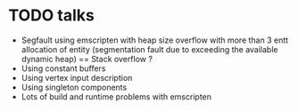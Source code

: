 
# TODO talks

- Segfault using emscripten with heap size overflow with more than 3 entt allocation of entity (segmentation fault due to exceeding the available dynamic heap) == Stack overflow ?
- Using constant buffers
- Using vertex input description
- Using singleton components
- Lots of build and runtime problems with emscripten
